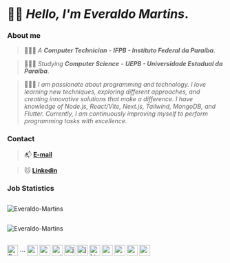 # 👋🏽 _Hello, I'm **Everaldo Martins**_.

### About me

> 👨🏽‍🎓 _A **Computer Technician** - **IFPB - Instituto Federal da Paraíba**_.

> 👨🏽‍💻 _Studying **Computer Science** - **UEPB - Universidade Estadual da Paraíba**_.

> 👨🏽‍💼 _I am passionate about programming and technology. I love learning new techniques, exploring different approaches, and creating innovative solutions that make a difference. I have knowledge of Node.js, React/Vite, Next.js, Tailwind, MongoDB, and Flutter. Currently, I am continuously improving myself to perform programming tasks with excellence._

### Contact

> 📬 **[E-mail](mailto:everaldoinfortecnico@gmail.com)**

> 🐱 **[Linkedin](https://www.linkedin.com/in/everaldo-martins-de-oliveira-214400b3)**

### Job Statistics
##

![Everaldo-Martins](https://github-readme-stats.vercel.app/api?username=Everaldo-Martins&show_icons=true&theme=transparent&hide_border=true)

##

![Everaldo-Martins](https://github-readme-stats.vercel.app/api/top-langs/?username=Everaldo-Martins&layout=donut&theme=transparent&hide_border=true)
    
##

<p align="left">
    <img height="25" alt="flutter" src="https://cdn.jsdelivr.net/gh/devicons/devicon@latest/icons/flutter/flutter-original.svg"/>
    ```
    <img height="25" alt="nodejs" src="https://cdn.jsdelivr.net/gh/devicons/devicon@latest/icons/nodejs/nodejs-original.svg"/>
    <img height="25" alt="react" src="https://cdn.jsdelivr.net/gh/devicons/devicon@latest/icons/react/react-original.svg"/>  
    <img height="25" alt="python" src="https://cdn.jsdelivr.net/gh/devicons/devicon@latest/icons/python/python-original.svg"/>
    <img height="25" alt="java" src="https://cdn.jsdelivr.net/gh/devicons/devicon@latest/icons/java/java-original-wordmark.svg"/>
    <img height="25" alt="javascript" src="https://cdn.jsdelivr.net/gh/devicons/devicon@latest/icons/javascript/javascript-original.svg"/>
    <img height="25" alt="html" src="https://cdn.jsdelivr.net/gh/devicons/devicon@latest/icons/html5/html5-original.svg"/>
    <img height="25" alt="css" src="https://cdn.jsdelivr.net/gh/devicons/devicon@latest/icons/css3/css3-original.svg"/>   
    <img height="25" alt="mongodb" src="https://cdn.jsdelivr.net/gh/devicons/devicon@latest/icons/mongodb/mongodb-original-wordmark.svg"/>
    <img height="25" alt="mysql" src="https://cdn.jsdelivr.net/gh/devicons/devicon@latest/icons/mysql/mysql-original-wordmark.svg"/>
    <img height="25" alt="postgresql" src="https://cdn.jsdelivr.net/gh/devicons/devicon@latest/icons/postgresql/postgresql-original-wordmark.svg"/>
</p>
